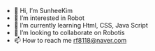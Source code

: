 - 👋 Hi, I’m SunheeKim
- 👀 I’m interested in Robot
- 🌱 I’m currently learning Html, CSS, Java Script
- 💞️ I’m looking to collaborate on Robotis
- 📫 How to reach me rf8118@naver.com

<!---
rf8118/rf8118 is a ✨ special ✨ repository because its `README.md` (this file) appears on your GitHub profile.
You can click the Preview link to take a look at your changes.
--->
